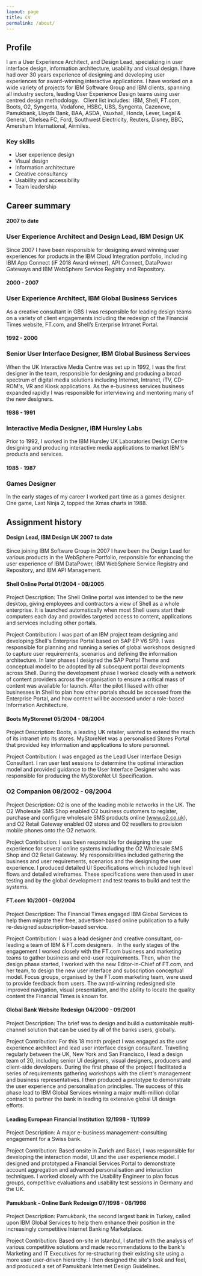```yaml
---
layout: page
title: CV
permalink: /about/
---
```


## Profile

I am a User Experience Architect, and Design Lead, specializing in user interface design, information architecture, usability and visual design. I have had over 30 years experience of designing and developing user experiences for award-winning interactive applications. I have worked on a wide variety of projects for IBM Software Group and IBM clients, spanning all industry sectors, leading User Experience Design teams using user centred design methodology.   Client list includes:  IBM, Shell, FT.com, Boots, O2, Syngenta, Vodafone, HSBC, UBS, Syngenta, Cazenove, Pamukbank, Lloyds Bank, BAA, ASDA, Vauxhall, Honda, Lever, Legal & General, Chelsea FC, Ford, Southwest Electricity, Reuters, Disney, BBC, Amersham International, Airmiles.


### Key skills
* User experience design
* Visual design
* Information architecture
* Creative consultancy
* Usability and accessibility
* Team leadership

## Career summary
 
 
####  2007 to date
### User Experience Architect and Design Lead, IBM Design UK
Since 2007 I have been responsible for designing award winning user experiences for products in the IBM Cloud Integration portfolio, including IBM App Connect (iF 2018 Award winner), API Connect, DataPower Gateways and IBM WebSphere Service Registry and Repository.
 
 
####  2000 - 2007
###  User Experience Architect, IBM Global Business Services
As a creative consultant in GBS I was responsible for leading design teams on a variety of client engagements including the redesign of the Financial Times website, FT.com, and Shell’s Enterprise Intranet Portal. 
    
       
####  1992 - 2000 
###  Senior User Interface Designer, IBM Global Business Services
When the UK Interactive Media Centre was set up in 1992, I was the first designer in the team, responsible for designing and producing a broad spectrum of digital media solutions including Internet, Intranet, iTV, CD-ROM's, VR and Kiosk applications. As the e-business services business expanded rapidly I was responsible for interviewing and mentoring many of the new designers.
   
      
####  1986 - 1991
###  Interactive Media Designer, IBM Hursley Labs     
Prior to 1992, I worked in the IBM Hursley UK Laboratories Design Centre designing and producing interactive media applications to market IBM's products and services.
 
 
#### 1985 - 1987
###  Games Designer
In the early stages of my career I worked part time as a games designer. One game, Last Ninja 2, topped the Xmas charts in 1988.  



## Assignment history

#### Design Lead, IBM Design UK    2007 to date
Since joining IBM Software Group in 2007 I have been the Design Lead for various products in the WebSphere Portfolio, responsible for enhancing the user experience of IBM DataPower, IBM WebSphere Service Registry and Repository, and IBM API Management.


#### Shell Online Portal    01/2004 - 08/2005
Project Description: The Shell Online portal was intended to be the new desktop, giving employees and contractors a view of Shell as a whole enterprise. It is launched automatically when most Shell users start their computers each day and provides targeted access to content, applications and services including other portals.

Project Contribution: I was part of an IBM project team designing and developing Shell's Enterprise Portal based on SAP EP V6 SP9. I was responsible for planning and running a series of global workshops designed to capture user requirements, scenarios and defining the information architecture. In later phases I designed the SAP Portal Theme and conceptual model to be adopted by all subsequent portal developments across Shell. During the development phase I worked closely with a network of content providers across the organisation to ensure a critical mass of content was available for launch. After the pilot I liased with other businesses in Shell to plan how other portals should be accessed from the Enterprise Portal, and how content will be accessed under a role-based Information Architecture.

#### Boots MyStorenet   05/2004 - 08/2004
Project Description: Boots, a leading UK retailer, wanted to extend the reach of its intranet into its stores. MyStoreNet was a personalised Stores Portal that provided key information and applications to store personnel.

Project Contribution: I was engaged as the Lead User Interface Design Consultant. I ran user test sessions to determine the optimal interaction model and provided guidance to the User Interface Designer who was responsible for producing the MyStoreNet UI Specification.

### O2 Companion   08/2002 - 08/2004      
Project Description: O2 is one of the leading mobile networks in the UK. The O2 Wholesale SMS Shop enabled O2 business customers to register, purchase and configure wholesale SMS products online (www.o2.co.uk), and O2 Retail Gateway enabled O2 stores and O2 resellers to provision mobile phones onto the O2 network.

Project Contribution:  I was been responsible for designing the user experience for several online systems including the O2 Wholesale SMS Shop and O2 Retail Gateway. My responsibilities included gathering the business and user requirements, scenarios and the designing the user experience. I produced detailed UI Specifications which included high level flows and detailed wireframes. These specifications were then used in user testing and by the global development and test teams to build and test the systems.  

#### FT.com  10/2001 - 09/2004      
Project Description: The Financial Times engaged IBM Global Services to help them migrate their free, advertiser-based online publication to a fully re-designed subscription-based service.

Project Contribution: I was a lead designer and creative consultant, co-leading a team of IBM & FT.com designers.   In the early stages of the engagement I worked closely with the FT.com business and marketing teams to gather business and end-user requirements. Then, when the design phase started, I worked with the new Editor-in-Chief of FT.com, and her team, to design the new user interface and subscription conceptual model. Focus groups, organised by the FT.com marketing team, were used to provide feedback from users. The award-winning redesigned site improved navigation, visual presentation, and the ability to locate the quality content the Financial Times is known for.


#### Global Bank Website Redesign  04/2000 - 09/2001        
Project Description:  The brief was to design and build a customisable multi-channel solution that can be used by all of the banks users, globally.

Project Contribution: For this 18 month project I was engaged as the user experience architect and lead user interface design consultant. Travelling regularly between the UK, New York and San Francisco, I lead a design team of 20, including senior UI designers, visual designers, producers and client-side developers. During the first phase of the project I facilitated a series of requirements gathering workshops with the client's management and business representatives. I then produced a prototype to demonstrate the user experience and personalisation principles. The success of this phase lead to IBM Global Services winning a major multi-million dollar contract to partner the bank in leading its extensive global UI design efforts.       

#### Leading European Financial Institution 12/1998 - 11/1999     
Project Description: A major e-business management-consulting engagement for a Swiss bank.

Project Contribution: Based onsite in Zurich and Basel, I was responsible for developing the interaction model, UI and the user experience model. I designed and prototyped a Financial Services Portal to demonstrate account aggregation and advanced personalisation and interaction techniques. I worked closely with the Usability Engineer to plan focus groups, competitive evaluations and usability test sessions in Germany and the UK.  

#### Pamukbank - Online Bank Redesign  07/1998 - 08/1998
Project Description: Pamukbank, the second largest bank in Turkey, called upon IBM Global Services to help them enhance their position in the increasingly competitive Internet Banking Marketplace.

Project Contribution: Based on-site in Istanbul, I started with the analysis of various competitive solutions and made recommendations to the bank's Marketing and IT Executives for re-structuring their existing site using a more user user-driven hierarchy. I then designed the site's look and feel, and produced a set of Pamukbank Internet Design Guidelines.


